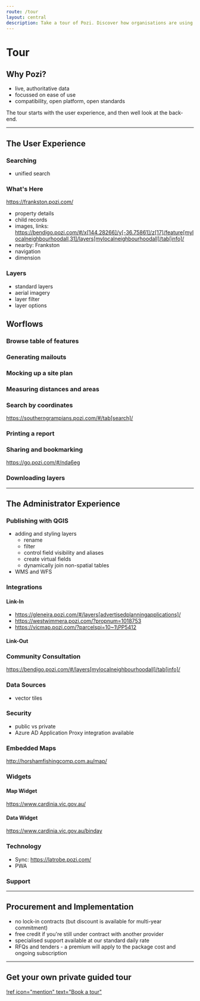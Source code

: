 ```yaml
---
route: /tour
layout: central
description: Take a tour of Pozi. Discover how organisations are using this modern, open-standards enterprise GIS enquiry tool.
---
```


# Tour

## Why Pozi?

* live, authoritative data
* focussed on ease of use
* compatibility, open platform, open standards

The tour starts with the user experience, and then well look at the back-end.

---

## The User Experience

### Searching

* unified search

### What's Here

https://frankston.pozi.com/

* property details
* child records
* images, links: https://bendigo.pozi.com/#/x[144.28266]/y[-36.75861]/z[17]/feature[mylocalneighbourhoodall,31]/layers[mylocalneighbourhoodall]/tab[info]/
* nearby: Frankston
* navigation
* dimension

### Layers

* standard layers
* aerial imagery
* layer filter
* layer options

## Worflows

### Browse table of features

### Generating mailouts

### Mocking up a site plan

### Measuring distances and areas

### Search by coordinates

https://southerngrampians.pozi.com/#/tab[search]/

### Printing a report

### Sharing and bookmarking

https://go.pozi.com/#/nda6eg

### Downloading layers

---

## The Administrator Experience

### Publishing with QGIS

* adding and styling layers
  * rename
  * filter
  * control field visibility and aliases
  * create virtual fields
  * dynamically join non-spatial tables
* WMS and WFS

### Integrations

#### Link-In

* https://gleneira.pozi.com/#/layers[advertisedplanningapplications]/
* https://westwimmera.pozi.com/?propnum=1018753
* https://vicmap.pozi.com/?parcelspi=10~1\PP5412

#### Link-Out

### Community Consultation

https://bendigo.pozi.com/#/layers[mylocalneighbourhoodall]/tab[info]/


### Data Sources

* vector tiles

### Security

* public vs private
* Azure AD Application Proxy integration available

### Embedded Maps

http://horshamfishingcomp.com.au/map/

### Widgets

#### Map Widget

https://www.cardinia.vic.gov.au/

#### Data Widget

https://www.cardinia.vic.gov.au/binday


### Technology

* Sync: https://latrobe.pozi.com/
* PWA 

### Support

---

## Procurement and Implementation

* no lock-in contracts (but discount is available for multi-year commitment)
* free credit if you're still under contract with another provider
* specialised support available at our standard daily rate
* RFQs and tenders - a premium will apply to the package cost and ongoing subscription

---

## Get your own private guided tour

[!ref icon="mention" text="Book a tour"](/contact/)
